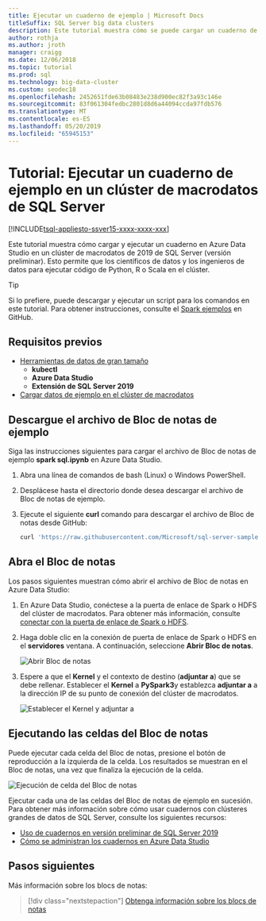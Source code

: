 ```yaml
---
title: Ejecutar un cuaderno de ejemplo | Microsoft Docs
titleSuffix: SQL Server big data clusters
description: Este tutorial muestra cómo se puede cargar un cuaderno de Spark de ejemplo en un clúster de macrodatos de 2019 de SQL Server (versión preliminar) de una ejecución.
author: rothja
ms.author: jroth
manager: craigg
ms.date: 12/06/2018
ms.topic: tutorial
ms.prod: sql
ms.technology: big-data-cluster
ms.custom: seodec18
ms.openlocfilehash: 2452651fde63b08483e238d900ec82f3a93c146e
ms.sourcegitcommit: 83f061304fedbc2801d8d6a44094ccda97fdb576
ms.translationtype: MT
ms.contentlocale: es-ES
ms.lasthandoff: 05/20/2019
ms.locfileid: "65945153"
---
```

# <a name="tutorial-run-a-sample-notebook-on-a-sql-server-big-data-cluster"></a>Tutorial: Ejecutar un cuaderno de ejemplo en un clúster de macrodatos de SQL Server

[!INCLUDE[tsql-appliesto-ssver15-xxxx-xxxx-xxx](../includes/tsql-appliesto-ssver15-xxxx-xxxx-xxx.md)]

Este tutorial muestra cómo cargar y ejecutar un cuaderno en Azure Data Studio en un clúster de macrodatos de 2019 de SQL Server (versión preliminar). Esto permite que los científicos de datos y los ingenieros de datos para ejecutar código de Python, R o Scala en el clúster.

> [!TIP]
> Si lo prefiere, puede descargar y ejecutar un script para los comandos en este tutorial. Para obtener instrucciones, consulte el [Spark ejemplos](https://github.com/Microsoft/sql-server-samples/tree/master/samples/features/sql-big-data-cluster/spark) en GitHub.

## <a id="prereqs"></a> Requisitos previos

- [Herramientas de datos de gran tamaño](deploy-big-data-tools.md)
   - **kubectl**
   - **Azure Data Studio**
   - **Extensión de SQL Server 2019**
- [Cargar datos de ejemplo en el clúster de macrodatos](tutorial-load-sample-data.md)

## <a name="download-the-sample-notebook-file"></a>Descargue el archivo de Bloc de notas de ejemplo

Siga las instrucciones siguientes para cargar el archivo de Bloc de notas de ejemplo **spark sql.ipynb** en Azure Data Studio.

1. Abra una línea de comandos de bash (Linux) o Windows PowerShell.

1. Desplácese hasta el directorio donde desea descargar el archivo de Bloc de notas de ejemplo.

1. Ejecute el siguiente **curl** comando para descargar el archivo de Bloc de notas desde GitHub:

   ```bash
   curl 'https://raw.githubusercontent.com/Microsoft/sql-server-samples/master/samples/features/sql-big-data-cluster/spark/data-loading/transform-csv-files.ipynb' -o transform-csv-files.ipynb
   ```

## <a name="open-the-notebook"></a>Abra el Bloc de notas

Los pasos siguientes muestran cómo abrir el archivo de Bloc de notas en Azure Data Studio:

1. En Azure Data Studio, conéctese a la puerta de enlace de Spark o HDFS del clúster de macrodatos. Para obtener más información, consulte [conectar con la puerta de enlace de Spark o HDFS](connect-to-big-data-cluster.md#hdfs).

1. Haga doble clic en la conexión de puerta de enlace de Spark o HDFS en el **servidores** ventana. A continuación, seleccione **Abrir Bloc de notas**.

   ![Abrir Bloc de notas](media/tutorial-notebook-spark/azure-data-studio-open-notebook.png)

1. Espere a que el **Kernel** y el contexto de destino (**adjuntar a**) que se debe rellenar. Establecer el **Kernel** a **PySpark3**y establezca **adjuntar a** a la dirección IP de su punto de conexión del clúster de macrodatos.

   ![Establecer el Kernel y adjuntar a](media/tutorial-notebook-spark/set-kernel-and-attach-to.png)

## <a name="run-the-notebook-cells"></a>Ejecutando las celdas del Bloc de notas

Puede ejecutar cada celda del Bloc de notas, presione el botón de reproducción a la izquierda de la celda. Los resultados se muestran en el Bloc de notas, una vez que finaliza la ejecución de la celda.

![Ejecución de celda del Bloc de notas](media/tutorial-notebook-spark/run-notebook-cell.png)

Ejecutar cada una de las celdas del Bloc de notas de ejemplo en sucesión. Para obtener más información sobre cómo usar cuadernos con clústeres grandes de datos de SQL Server, consulte los siguientes recursos:

- [Uso de cuadernos en versión preliminar de SQL Server 2019](notebooks-guidance.md)
- [Cómo se administran los cuadernos en Azure Data Studio](notebooks-how-to-manage.md)

## <a name="next-steps"></a>Pasos siguientes

Más información sobre los blocs de notas:
> [!div class="nextstepaction"]
> [Obtenga información sobre los blocs de notas](notebooks-guidance.md)
